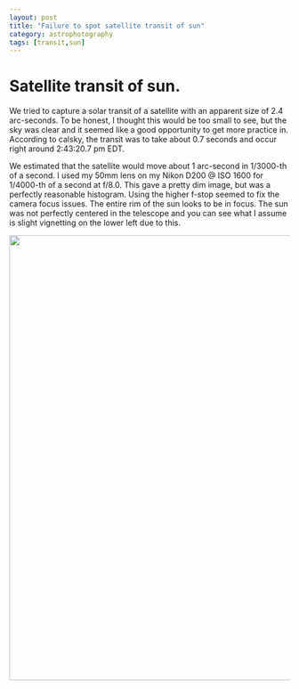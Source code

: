 ```yaml
---
layout: post
title: "Failure to spot satellite transit of sun"
category: astrophotography
tags: [transit,sun]
---
```


# Satellite transit of sun.

<p> We tried to capture a solar transit of a satellite with an
apparent size of 2.4 arc-seconds. To be honest, I thought this would
be too small to see, but the sky was clear and it seemed like a good
opportunity to get more practice in. According to calsky, the transit
was to take about 0.7 seconds and occur right around 2:43:20.7 pm EDT.
</p>

We estimated that the satellite would move about 1 arc-second in
1/3000-th of a second. I used my 50mm lens on my Nikon D200 @ ISO 1600
for 1/4000-th of a second at f/8.0. This gave a pretty dim image, but
was a perfectly reasonable histogram. Using the higher f-stop seemed
to fix the camera focus issues. The entire rim of the sun looks to be
in focus. The sun was not perfectly centered in the telescope and you
can see what I assume is slight vignetting on the lower left due to this.

<img src="{{ site.baseurl }}/images/small-transit-final.jpg" width="800">

